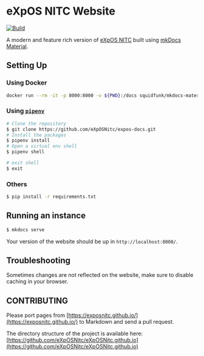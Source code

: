 # eXpOS NITC Website
[![Build](https://github.com/eXpOSNitc/expos-docs/workflows/ci/badge.svg)](https://github.com/eXpOSNitc/expos-docs/actions)

A modern and feature rich version of [eXpOS NITC](https://exposnitc.github.io/) built using [mkDocs Material](https://squidfunk.github.io/mkdocs-material/).

## Setting Up

### Using Docker

```sh
docker run --rm -it -p 8000:8000 -v ${PWD}:/docs squidfunk/mkdocs-material
```

### Using [`pipenv`](https://pypi.org/project/pipenv/)

```bash
# Clone the repository
$ git clone https://github.com/eXpOSNitc/expos-docs.git
# Install the packages
$ pipenv install
# Open a virtual env shell
$ pipenv shell

# exit shell
$ exit
```

### Others

```bash
$ pip install -r requirements.txt
```

## Running an instance

```bash
$ mkdocs serve
```

Your version of the website should be up in `http://localhost:8000/`.

## Troubleshooting

Sometimes changes are not reflected on the website, make sure to disable caching in your browser.

## CONTRIBUTING

Please port pages from [https://exposnitc.github.io/](https://exposnitc.github.io/) to Markdown and send a pull request.

The directory structure of the project is available here: [https://github.com/eXpOSNitc/eXpOSNitc.github.io](https://github.com/eXpOSNitc/eXpOSNitc.github.io)
